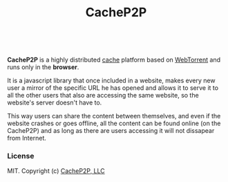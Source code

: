 <h1 align="center">
  <br>
  <br>
  CacheP2P
  <br>
  <br>
</h1>

<br>

**CacheP2P** is a highly distributed [cache](https://en.wikipedia.org/wiki/Cache_(computing)) platform based on [WebTorrent](https://webtorrent.io/) and runs only in the **browser**.

It is a javascript library that once included in a website, makes every new user a mirror of the specific URL he has opened and allows it to serve it to all the other users that also are accessing the same website, so the website's server doesn't have to. 

This way users can share the content between themselves, and even if the website crashes or goes offline, all the content can be found online (on the CacheP2P) and as long as there are users accessing it will not dissapear from Internet.


### License

MIT. Copyright (c) [CacheP2P, LLC](https://www.CacheP2P.com)
